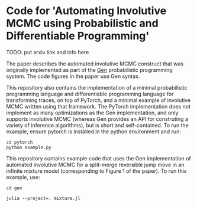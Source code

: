 # Code for 'Automating Involutive MCMC using Probabilistic and Differentiable Programming'

TODO: put arxiv link and info here

The paper describes the automated involutive MCMC construct that was originally implemented as part of the [Gen](https://www.gen.dev) probabilistic programming system. The code figures in the paper use Gen syntax.

This repository also contains the implementation of a minimal probabilistic programming language and differentiable programming language for transforming traces, on top of PyTorch, and a minimal example of involutive MCMC written using that framework. The PyTorch implementation does not implement as many optimizations as the Gen implementation, and only supports involutive MCMC (whereas Gen provides an API for construting a variety of inference algorithms), but is short and self-contained. To run the example, ensure pytorch is installed in the python environment and run:
```
cd pytorch
python example.py
```

This repository contains example code that uses the Gen implementation of automated involutive MCMC for a split-merge reversible jump move in an infinite mixture model (corresponding to Figure 1 of the paper). To run this example, use:
```
cd gen

julia --project=. mixture.jl
```
